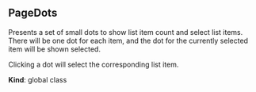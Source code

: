 <a name="PageDots"></a>
## PageDots
Presents a set of small dots to show list item count and select list items.
There will be one dot for each item, and the dot for the currently selected
item will be shown selected.

Clicking a dot will select the corresponding list item.

**Kind**: global class  
